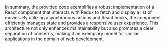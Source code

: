 In summary, the provided code exemplifies a robust implementation of a React component that interacts with Redux to fetch and display a list of movies. By utilizing asynchronous actions and React hooks, the component efficiently manages state and provides a responsive user experience. This architecture not only enhances maintainability but also promotes a clear separation of concerns, making it an exemplary model for similar applications in the domain of web development.
